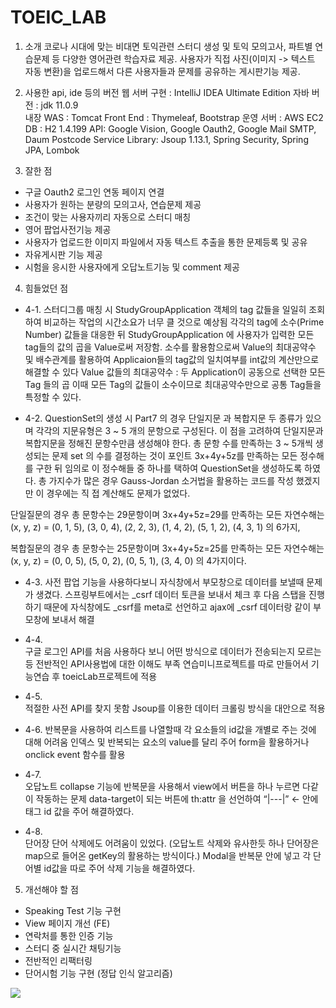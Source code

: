 # TOEIC_LAB

1. 소개
  코로나 시대에 맞는 비대면 토익관련 스터디 생성 및 토익 모의고사, 파트별 연습문제 등 다양한 영어관련 학습자료 제공.
  사용자가 직접 사진(이미지 -> 텍스트 자동 변환)을 업로드해서 다른 사용자들과 문제를 공유하는 게시판기능 제공.

2. 사용한 api, ide 등의 버전
  웹 서버 구현 : IntelliJ IDEA Ultimate Edition
  자바 버전 : jdk 11.0.9  
  내장 WAS : Tomcat
  Front End : Thymeleaf, Bootstrap
  운영 서버 : AWS EC2
  DB : H2 1.4.199
  API: Google Vision, Google Oauth2, Google Mail SMTP, Daum Postcode Service
  Library: Jsoup 1.13.1,  Spring Security, Spring JPA, Lombok


3. 잘한 점
  - 구글 Oauth2 로그인 연동 페이지 연결
  - 사용자가 원하는 분량의 모의고사, 연습문제 제공
  - 조건이 맞는 사용자끼리 자동으로 스터디 매칭
  - 영어 팝업사전기능 제공
  - 사용자가 업로드한 이미지 파일에서 자동 텍스트 추출을 통한 문제등록 및 공유
  - 자유게시판 기능 제공
  - 시험을 응시한 사용자에게 오답노트기능 및 comment 제공
	
4. 힘들었던 점
 
  - 4-1.
  스터디그룹 매칭 시 StudyGroupApplication 객체의 tag 값들을 일일히 조회하여 비교하는 작업의 시간소요가 너무 클 것으로 예상됨
  각각의 tag에 소수(Prime Number) 값들을 대응한 뒤 StudyGroupApplication 에 사용자가 입력한 모든 tag들의 값의 곱을 Value로써 저장함.
  소수를 활용함으로써  Value의 최대공약수 및 배수관계를 활용하여 Applicaion들의 tag값의 일치여부를 int값의 계산만으로 해결할 수 있다
  Value 값들의 최대공약수 : 두 Application이 공동으로 선택한  모든 Tag 들의 곱
  이때 모든 Tag의 값들이 소수이므로 최대공약수만으로 공통 Tag들을 특정할 수 있다.

  - 4-2.
  QuestionSet의 생성 시 Part7 의 경우 단일지문 과 복합지문 두 종류가 있으며 각각의 지문유형은 3 ~ 5 개의 문항으로 구성된다.
  이 점을 고려하여 단일지문과 복합지문을 정해진 문항수만큼 생성해야 한다.
  총 문항 수를 만족하는 3 ~ 5개씩 생성되는 문제 set 의 수를 결정하는 것이 포인트
  3x+4y+5z를 만족하는 모든 정수해를 구한 뒤 임의로 이 정수해들 중 하나를 택하여 QuestionSet을 생성하도록 하였다. 
  총 가지수가 많은 경우 Gauss-Jordan 소거법을 활용하는 코드를 작성 했겠지만 이 경우에는 직	접 계산해도 문제가 없었다.

  단일질문의 경우 총 문항수는 29문항이며 3x+4y+5z=29를 만족하는 모든 자연수해는
  (x, y, z) = (0, 1, 5), (3, 0, 4), (2, 2, 3), (1, 4, 2), (5, 1, 2), (4, 3, 1) 의 6가지,

  복합질문의 경우 총 문항수는 25문항이며 3x+4y+5z=25를 만족하는 모든 자연수해는
  (x, y, z) = (0, 0, 5), (5, 0, 2), (0, 5, 1), (3, 4, 0) 의 4가지이다.

  - 4-3.
  사전 팝업 기능을 사용하다보니 자식창에서 부모창으로 데이터를 보낼때 문제가 생겼다.
  스프링부트에서는 _csrf 데이터 토큰을 보내서 체크 후  다음 스탭을 진행하기 때문에 자식창에도 _csrf를 meta로 선언하고 ajax에 _csrf 데이터랑 같이 부모창에 보내서 해결

  - 4-4. 	
  구글 로그인 API를 처음 사용하다 보니 어떤 방식으로 데이터가 전송되는지 모르는 등
  전반적인 API사용법에 대한 이해도 부족 
  연습미니프로젝트를 따로 만들어서 기능연습 후 toeicLab프로젝트에 적용

  - 4-5.	
  적절한 사전 API를 찾지 못함
  Jsoup를 이용한 데이터 크롤링 방식을 대안으로 적용

  - 4-6.
  반복문을 사용하여 리스트를 나열할때 각 요소들의 id값을 개별로 주는 것에 대해 어려움
  인덱스 및 반복되는 요소의 value를 달리 주어 form을 활용하거나 onclick event 함수를 활용

  - 4-7.	
  오답노트 collapse 기능에 반복문을 사용해서 view에서  버튼을 하나 누르면 다같이 작동하는 문제
  data-target이 되는 버튼에 th:attr 을 선언하여 “|---|” ← 안에 태그 id 값을 주어 해결하였다.

  - 4-8.	
  단어장 단어 삭제에도 어려움이 있었다. (오답노트 삭제와 유사한듯 하나
  단어장은 map으로 들어온 getKey의 활용하는 방식이다.)
  Modal을 반복문 안에 넣고 각 단어별 id값을 따로 주어 삭제 기능을 해결하였다.

5. 개선해야 할 점
  - Speaking Test 기능 구현
  - View 페이지 개선 (FE)
  - 연락처를 통한 인증 기능
  - 스터디 중 실시간 채팅기능
  - 전반적인 리팩터링 
  - 단어시험 기능 구현 (정답 인식 알고리즘)


<div>
	<a href="https://www.youtube.com/watch?v=IpWaK4cykKY" target="_blank"><image src = "https://img.youtube.com/vi/IpWaK4cykKY/mqdefault.jpg"></a>	
</div>
